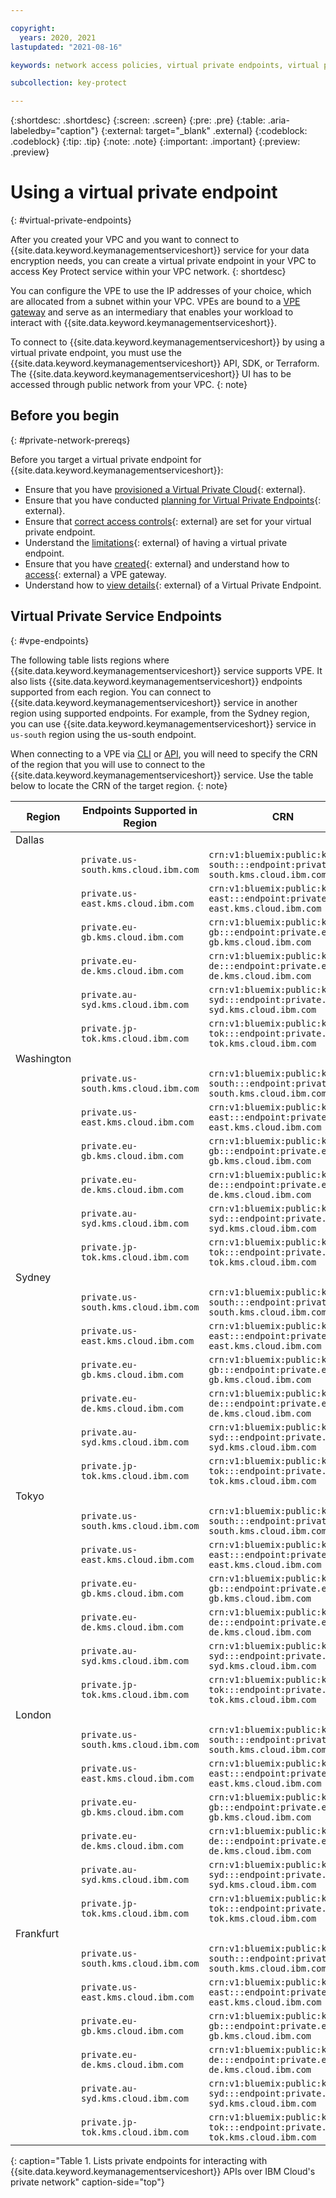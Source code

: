 ```yaml
---

copyright:
  years: 2020, 2021
lastupdated: "2021-08-16"

keywords: network access policies, virtual private endpoints, virtual private gateway, VPE

subcollection: key-protect

---
```


{:shortdesc: .shortdesc}
{:screen: .screen}
{:pre: .pre}
{:table: .aria-labeledby="caption"}
{:external: target="_blank" .external}
{:codeblock: .codeblock}
{:tip: .tip}
{:note: .note}
{:important: .important}
{:preview: .preview}

# Using a virtual private endpoint
{: #virtual-private-endpoints}

After you created your VPC and you want to connect to 
{{site.data.keyword.keymanagementserviceshort}} service for your 
data encryption needs, you can create a virtual private endpoint 
in your VPC to access Key Protect service within your VPC network.
{: shortdesc}

You can configure the VPE to use the IP addresses of 
your choice, which are allocated from a subnet within your VPC. 
VPEs are bound to a [VPE gateway](/docs/vpc?topic=vpc-about-vpe) 
and serve as an intermediary 
that enables your workload to interact with 
{{site.data.keyword.keymanagementserviceshort}}.

To connect to {{site.data.keyword.keymanagementserviceshort}} by using a 
virtual private endpoint, you must use the 
{{site.data.keyword.keymanagementserviceshort}} API, SDK, or Terraform.
The {{site.data.keyword.keymanagementserviceshort}} UI has to be accessed 
through public network from your VPC.
{: note}

## Before you begin
{: #private-network-prereqs}

Before you target a virtual private endpoint for
{{site.data.keyword.keymanagementserviceshort}}:

- Ensure that you have [provisioned a Virtual Private Cloud](/docs/vpc?topic=vpc-getting-started){: external}.
- Ensure that you have conducted [planning for Virtual Private Endpoints](/docs/vpc?topic=vpc-planning-considerations){: external}.
- Ensure that [correct access controls](/docs/vpc?topic=vpc-vpe-configuring-acls){: external} 
    are set for your virtual private endpoint.
- Understand the [limitations](/docs/vpc?topic=vpc-limitations-vpe){: external} of having a virtual private endpoint.
- Ensure that you have [created](/docs/vpc?topic=vpc-ordering-endpoint-gateway){: external} and understand how to 
    [access](/docs/vpc?topic=vpc-accessing-vpe-after-setup){: external} a VPE gateway.
- Understand how to [view details](/docs/vpc?topic=vpc-vpe-viewing-details-of-an-endpoint-gateway){: external} of 
    a Virtual Private Endpoint.


## Virtual Private Service Endpoints
{: #vpe-endpoints}

The following table lists regions where {{site.data.keyword.keymanagementserviceshort}} service supports VPE. 
It also lists {{site.data.keyword.keymanagementserviceshort}} endpoints supported from each region. You can 
connect to {{site.data.keyword.keymanagementserviceshort}} service in another region using supported endpoints. 
For example, from the Sydney region, you can use {{site.data.keyword.keymanagementserviceshort}} service in 
`us-south` region using the us-south endpoint.

When connecting to a VPE via [CLI](/docs/vpc?topic=vpc-ordering-endpoint-gateway#vpe-ordering-cli) 
or [API](/docs/vpc?topic=vpc-ordering-endpoint-gateway#vpe-ordering-api), you will 
need to specify the CRN of the region that you will use to connect to the 
{{site.data.keyword.keymanagementserviceshort}} service. Use the table below to locate the CRN 
of the target region.
{: note}

| Region     | Endpoints Supported in Region        | CRN                                                                                |  |
|------------|--------------------------------------|------------------------------------------------------------------------------------|--|
| Dallas     |                                      |                                                                                    |  |
|            | `private.us-south.kms.cloud.ibm.com` | `crn:v1:bluemix:public:kms:us-south:::endpoint:private.us-south.kms.cloud.ibm.com` |  |
|            | `private.us-east.kms.cloud.ibm.com`  | `crn:v1:bluemix:public:kms:us-east:::endpoint:private.us-east.kms.cloud.ibm.com`   |  |
|            | `private.eu-gb.kms.cloud.ibm.com`    | `crn:v1:bluemix:public:kms:eu-gb:::endpoint:private.eu-gb.kms.cloud.ibm.com`       |  |
|            | `private.eu-de.kms.cloud.ibm.com`    | `crn:v1:bluemix:public:kms:eu-de:::endpoint:private.eu-de.kms.cloud.ibm.com`       |  |
|            | `private.au-syd.kms.cloud.ibm.com`   | `crn:v1:bluemix:public:kms:au-syd:::endpoint:private.au-syd.kms.cloud.ibm.com`     |  |
|            | `private.jp-tok.kms.cloud.ibm.com`   | `crn:v1:bluemix:public:kms:jp-tok:::endpoint:private.jp-tok.kms.cloud.ibm.com`     |  |
| Washington |                                      |                                                                                    |  |
|            | `private.us-south.kms.cloud.ibm.com` | `crn:v1:bluemix:public:kms:us-south:::endpoint:private.us-south.kms.cloud.ibm.com` |  |
|            | `private.us-east.kms.cloud.ibm.com`  | `crn:v1:bluemix:public:kms:us-east:::endpoint:private.us-east.kms.cloud.ibm.com`   |  |
|            | `private.eu-gb.kms.cloud.ibm.com`    | `crn:v1:bluemix:public:kms:eu-gb:::endpoint:private.eu-gb.kms.cloud.ibm.com`       |  |
|            | `private.eu-de.kms.cloud.ibm.com`    | `crn:v1:bluemix:public:kms:eu-de:::endpoint:private.eu-de.kms.cloud.ibm.com`       |  |
|            | `private.au-syd.kms.cloud.ibm.com`   | `crn:v1:bluemix:public:kms:au-syd:::endpoint:private.au-syd.kms.cloud.ibm.com`     |  |
|            | `private.jp-tok.kms.cloud.ibm.com`   | `crn:v1:bluemix:public:kms:jp-tok:::endpoint:private.jp-tok.kms.cloud.ibm.com`     |  |
| Sydney     |                                      |                                                                                    |  |
|            | `private.us-south.kms.cloud.ibm.com` | `crn:v1:bluemix:public:kms:us-south:::endpoint:private.us-south.kms.cloud.ibm.com` |  |
|            | `private.us-east.kms.cloud.ibm.com`  | `crn:v1:bluemix:public:kms:us-east:::endpoint:private.us-east.kms.cloud.ibm.com`   |  |
|            | `private.eu-gb.kms.cloud.ibm.com`    | `crn:v1:bluemix:public:kms:eu-gb:::endpoint:private.eu-gb.kms.cloud.ibm.com`       |  |
|            | `private.eu-de.kms.cloud.ibm.com`    | `crn:v1:bluemix:public:kms:eu-de:::endpoint:private.eu-de.kms.cloud.ibm.com`       |  |
|            | `private.au-syd.kms.cloud.ibm.com`   | `crn:v1:bluemix:public:kms:au-syd:::endpoint:private.au-syd.kms.cloud.ibm.com`     |  |
|            | `private.jp-tok.kms.cloud.ibm.com`   | `crn:v1:bluemix:public:kms:jp-tok:::endpoint:private.jp-tok.kms.cloud.ibm.com`     |  |
| Tokyo      |                                      |                                                                                    |  |
|            | `private.us-south.kms.cloud.ibm.com` | `crn:v1:bluemix:public:kms:us-south:::endpoint:private.us-south.kms.cloud.ibm.com` |  |
|            | `private.us-east.kms.cloud.ibm.com`  | `crn:v1:bluemix:public:kms:us-east:::endpoint:private.us-east.kms.cloud.ibm.com`   |  |
|            | `private.eu-gb.kms.cloud.ibm.com`    | `crn:v1:bluemix:public:kms:eu-gb:::endpoint:private.eu-gb.kms.cloud.ibm.com`       |  |
|            | `private.eu-de.kms.cloud.ibm.com`    | `crn:v1:bluemix:public:kms:eu-de:::endpoint:private.eu-de.kms.cloud.ibm.com`       |  |
|            | `private.au-syd.kms.cloud.ibm.com`   | `crn:v1:bluemix:public:kms:au-syd:::endpoint:private.au-syd.kms.cloud.ibm.com`     |  |
|            | `private.jp-tok.kms.cloud.ibm.com`   | `crn:v1:bluemix:public:kms:jp-tok:::endpoint:private.jp-tok.kms.cloud.ibm.com`     |  |
| London     |                                      |                                                                                    |  |
|            | `private.us-south.kms.cloud.ibm.com` | `crn:v1:bluemix:public:kms:us-south:::endpoint:private.us-south.kms.cloud.ibm.com` |  |
|            | `private.us-east.kms.cloud.ibm.com`  | `crn:v1:bluemix:public:kms:us-east:::endpoint:private.us-east.kms.cloud.ibm.com`   |  |
|            | `private.eu-gb.kms.cloud.ibm.com`    | `crn:v1:bluemix:public:kms:eu-gb:::endpoint:private.eu-gb.kms.cloud.ibm.com`       |  |
|            | `private.eu-de.kms.cloud.ibm.com`    | `crn:v1:bluemix:public:kms:eu-de:::endpoint:private.eu-de.kms.cloud.ibm.com`       |  |
|            | `private.au-syd.kms.cloud.ibm.com`   | `crn:v1:bluemix:public:kms:au-syd:::endpoint:private.au-syd.kms.cloud.ibm.com`     |  |
|            | `private.jp-tok.kms.cloud.ibm.com`   | `crn:v1:bluemix:public:kms:jp-tok:::endpoint:private.jp-tok.kms.cloud.ibm.com`     |  |
| Frankfurt  |                                      |                                                                                    |  |
|            | `private.us-south.kms.cloud.ibm.com` | `crn:v1:bluemix:public:kms:us-south:::endpoint:private.us-south.kms.cloud.ibm.com` |  |
|            | `private.us-east.kms.cloud.ibm.com`  | `crn:v1:bluemix:public:kms:us-east:::endpoint:private.us-east.kms.cloud.ibm.com`   |  |
|            | `private.eu-gb.kms.cloud.ibm.com`    | `crn:v1:bluemix:public:kms:eu-gb:::endpoint:private.eu-gb.kms.cloud.ibm.com`       |  |
|            | `private.eu-de.kms.cloud.ibm.com`    | `crn:v1:bluemix:public:kms:eu-de:::endpoint:private.eu-de.kms.cloud.ibm.com`       |  |
|            | `private.au-syd.kms.cloud.ibm.com`   | `crn:v1:bluemix:public:kms:au-syd:::endpoint:private.au-syd.kms.cloud.ibm.com`     |  |
|            | `private.jp-tok.kms.cloud.ibm.com`   | `crn:v1:bluemix:public:kms:jp-tok:::endpoint:private.jp-tok.kms.cloud.ibm.com`     |  |
{: caption="Table 1. Lists private endpoints for interacting with {{site.data.keyword.keymanagementserviceshort}} APIs over IBM Cloud's private network" caption-side="top"}


